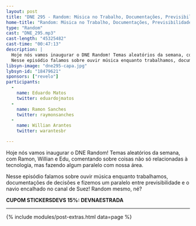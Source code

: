```yaml
---
layout: post
title: "DNE 295 - Random: Música no Trabalho, Documentações, Previsibilidade e Canal de Suez"
home-title: "Random: Música no Trabalho, Documentações, Previsibilidade e Canal de Suez"
type: "Random"
cast: "DNE_295.mp3"
cast-length: "45325482"
cast-time: "00:47:13"
description: |
  Hoje nós vamos inaugurar o DNE Random! Temas aleatórios da semana, com Ramon, Willian e Edu, comentando sobre coisas não só relacionadas à tecnologia, mas fazendo algum paralelo com nossa área.
  Nesse episódio falamos sobre ouvir música enquanto trabalhamos, documentações de decisões e fizemos um paralelo entre previsibilidade e o navio encalhado no canal de Suez! Random mesmo, né?
libsyn-image: "dne295-capa.jpg"
lybsyn-id: "18479621"
sponsors: ["revelo"]
participants:
  -
    name: Eduardo Matos
    twitter: eduardojmatos
  -
    name: Ramon Sanches
    twitter: raymonsanches
  -
    name: Willian Arantes
    twitter: warantesbr

---
```


Hoje nós vamos inaugurar o DNE Random! Temas aleatórios da semana, com Ramon, Willian e Edu, comentando sobre coisas não só relacionadas à tecnologia, mas fazendo algum paralelo com nossa área. 

Nesse episódio falamos sobre ouvir música enquanto trabalhamos, documentações de decisões e fizemos um paralelo entre previsibilidade e o navio encalhado no canal de Suez! Random mesmo, né?

<strong>CUPOM STICKERSDEVS 15%: DEVNAESTRADA</strong>

---

{% include modules/post-extras.html data=page %}
